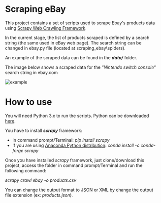 # Scraping eBay

This project contains a set of scripts used to scrape Ebay's products data using [Scrapy Web Crawling Framework](https://scrapy.org/).

In the current stage, the list of products scraped is defined by a search string (the same used in eBay web page). The search string can be changed in ebay.py file (located at scraping_ebay\spiders).

An example of the scraped data can be found in the ***data/*** folder.

The image below shows a scraped data for the *"Nintendo switch console"* search string in ebay.com

![example](https://user-images.githubusercontent.com/22003608/45506824-c8e81400-b766-11e8-98c3-0118d0950c97.PNG)

# How to use

You will need Python 3.x to run the scripts.
Python can be downloaded [here](https://www.python.org/downloads/).

You have to install ***scrapy*** framework:
* In command prompt/Terminal: *pip install scrapy*
* If you are using [Anaconda Python distribution](https://anaconda.org/anaconda/python): *conda install -c conda-forge scrapy*

Once you have installed *scrapy* framework, just clone/download this project, access the folder in command prompt/Terminal and run the following command:

*scrapy crawl ebay -o products.csv*

You can change the output format to JSON or XML by change the output file extension (ex: *products.json*).
